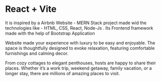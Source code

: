 # React + Vite

It is inspired by a Airbnb Website - MERN Stack project made wid the technologies like - HTML, CSS, React, Node-Js . Its Frontend framework made with the help of Bootstrap Application

Website made your experience with luxury to be easy and enjoyable. The space is thoughtfully designed to evoke relaxation, featuring comfortable furnishings and calming decor.

From cozy cottages to elegant penthouses, hosts are happy to share their places. Whether it’s a work trip, weekend getaway, family vacation, or a longer stay, there are millions of amazing places to visit.